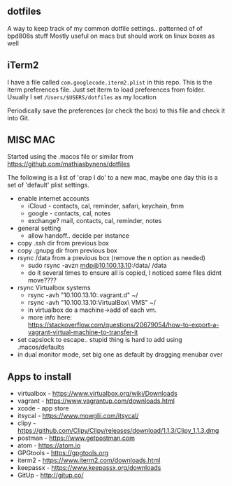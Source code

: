 dotfiles
--------

A way to keep track of my common dotfile settings.. patterned of of bpd808s stuff
Mostly useful on macs but should work on linux boxes as well

iTerm2
------

I have a file called `com.googlecode.iterm2.plist` in this repo. This is the iterm preferences file.
Just set iterm to load preferences from folder. Usually I set `/Users/$USERS/dotfiles` as my location

Periodically save the preferences (or check the box) to this file and check it into Git.


MISC MAC
--------
Started using the .macos file or similar from https://github.com/mathiasbynens/dotfiles

The following is a list of 'crap I do' to a new mac, maybe one day this is a set of 'default' plist settings.

* enable internet accounts
	* iCloud - contacts, cal, reminder, safari, keychain, fmm
	* google - contacts, cal, notes
	* exchange? mail, contacts, cal, reminder, notes
* general setting
	* allow handoff.. decide per instance
* copy .ssh dir from previous box
* copy .gnupg dir from previous box
* rsync /data from a previous box (remove the n option as needed)
  * sudo rsync -avzn mdp@10.100.13.10:/data/ /data
  * do it several times to ensure all is copied, I noticed some files didnt move????
* rsync Virtualbox systems
  * rsync -avh "10.100.13.10:.vagrant.d" ~/
  * rsync -avh "10.100.13.10:VirtualBox\ VMS" ~/
  * in virtualbox do a machine->add of each vm.
  * more info here: https://stackoverflow.com/questions/20679054/how-to-export-a-vagrant-virtual-machine-to-transfer-it
* set capslock to escape.. stupid thing is hard to add using .macos/defaults
* in dual monitor mode, set big one as default by dragging menubar over


Apps to install
---------------

* virtualbox - https://www.virtualbox.org/wiki/Downloads
* vagrant - https://www.vagrantup.com/downloads.html
* xcode - app store
* itsycal - https://www.mowglii.com/itsycal/
* clipy - https://github.com/Clipy/Clipy/releases/download/1.1.3/Clipy_1.1.3.dmg
* postman - https://www.getpostman.com
* atom - https://atom.io
* GPGtools - https://gpgtools.org
* iterm2 - https://www.iterm2.com/downloads.html
* keepassx - https://www.keepassx.org/downloads
* GitUp - http://gitup.co/

